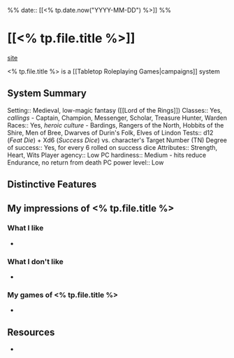%%
date:: [[<% tp.date.now("YYYY-MM-DD") %>]]
%%
# [[<% tp.file.title %>]]

[site]()

<% tp.file.title %> is a [[Tabletop Roleplaying Games|campaigns]] system 

## System Summary

Setting:: Medieval, low-magic fantasy ([[Lord of the Rings]])
Classes:: Yes, *callings* - Captain, Champion, Messenger, Scholar, Treasure Hunter, Warden
Races:: Yes, *heroic culture* - Bardings, Rangers of the North, Hobbits of the Shire, Men of Bree, Dwarves of Durin's Folk, Elves of Lindon
Tests:: d12 (*Feat Die*) + Xd6 (*Success Dice*) vs. character's Target Number (TN)
Degree of success:: Yes, for every 6 rolled on success dice
Attributes:: Strength, Heart, Wits
Player agency:: Low
PC hardiness:: Medium - hits reduce Endurance, no return from death
PC power level:: Low

## Distinctive Features

### 

## My impressions of <% tp.file.title %>



### What I like

- 

### What I don't like

- 

### My games of <% tp.file.title %>

- 

## Resources

- 